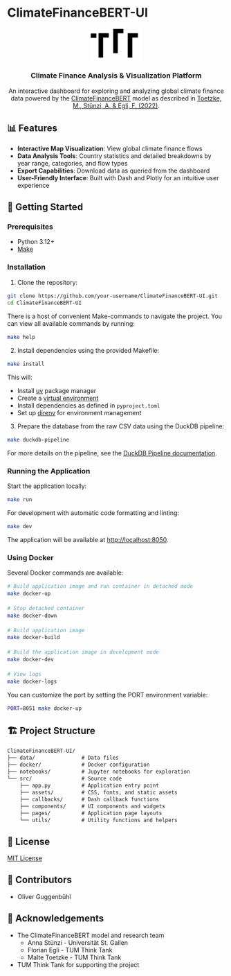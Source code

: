 # ClimateFinanceBERT-UI

<div align="center">
  <img src="src/assets/tumthinktank-logo.svg" alt="TUM Think Tank Logo" width="120">
    <h3>Climate Finance Analysis & Visualization Platform</h3>
      <p>An interactive dashboard for exploring and analyzing global climate finance data powered by the <a href="https://github.com/MalteToetzke/consistent-and-replicable-estimation-of-bilateral-climate-finance">ClimateFinanceBERT</a> model as described in <a href="https://doi.org/10.1038/s41558-022-01482-7">Toetzke, M., Stünzi, A. & Egli, F. (2022)</a>.</p>
</div>

## 📊 Features

- **Interactive Map Visualization**: View global climate finance flows 
- **Data Analysis Tools**: Country statistics and detailed breakdowns by year range, categories, and flow types
- **Export Capabilities**: Download data as queried from the dashboard
- **User-Friendly Interface**: Built with Dash and Plotly for an intuitive user experience

## 🚀 Getting Started

### Prerequisites

- Python 3.12+ 
- [Make](https://www.gnu.org/software/make/)

### Installation

1. Clone the repository:
```bash
git clone https://github.com/your-username/ClimateFinanceBERT-UI.git
cd ClimateFinanceBERT-UI
```

There is a host of convenient Make-commands to navigate the project. You can view all available commands by running:
```bash
make help
```

2. Install dependencies using the provided Makefile:
```bash
make install
```
   
This will:
- Install [uv](https://docs.astral.sh/uv/) package manager
- Create a [virtual environment](https://docs.python.org/3/library/venv.html)
- Install dependencies as defined in `pyproject.toml`
- Set up [direnv](https://direnv.net/) for environment management

3. Prepare the database from the raw CSV data using the DuckDB pipeline:
```bash
make duckdb-pipeline
```
For more details on the pipeline, see the [DuckDB Pipeline documentation](src/utils/README.md).

### Running the Application

Start the application locally:
```bash
make run
```

For development with automatic code formatting and linting:
```bash
make dev
```

The application will be available at [http://localhost:8050](http://localhost:8050).

### Using Docker

Several Docker commands are available:

```bash
# Build application image and run container in detached mode
make docker-up

# Stop detached container
make docker-down

# Build application image
make docker-build

# Build the application image in development mode
make docker-dev

# View logs
make docker-logs
```

You can customize the port by setting the PORT environment variable:
```bash
PORT=8051 make docker-up
```

## 🏗️ Project Structure

```
ClimateFinanceBERT-UI/
├── data/               # Data files
├── docker/             # Docker configuration
├── notebooks/          # Jupyter notebooks for exploration
└── src/                # Source code
    ├── app.py          # Application entry point
    ├── assets/         # CSS, fonts, and static assets
    ├── callbacks/      # Dash callback functions
    ├── components/     # UI components and widgets
    ├── pages/          # Application page layouts
    └── utils/          # Utility functions and helpers
```

## 📝 License

[MIT License](LICENSE)

## 👥 Contributors

- Oliver Guggenbühl

## 🙏 Acknowledgements

- The ClimateFinanceBERT model and research team
    - Anna Stünzi - Universität St. Gallen
    - Florian Egli - TUM Think Tank
    - Malte Toetzke - TUM Think Tank
- TUM Think Tank for supporting the project
